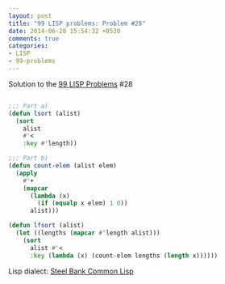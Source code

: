 ```yaml
---
layout: post
title: "99 LISP problems: Problem #28"
date: 2014-06-28 15:54:32 +0530
comments: true
categories: 
- LISP
- 99-problems
---
```


Solution to the [99 LISP Problems][99prob] #28


```cl

;;; Part a)
(defun lsort (alist)
  (sort
    alist
    #'<
    :key #'length))

;;; Part b)
(defun count-elem (alist elem)
  (apply
    #'+
    (mapcar
      (lambda (x)
        (if (equalp x elem) 1 0))
      alist)))

(defun lfsort (alist)
  (let ((lengths (mapcar #'length alist)))
    (sort
      alist #'<
      :key (lambda (x) (count-elem lengths (length x))))))

```


Lisp dialect: [Steel Bank Common Lisp][sbcl]

<!--links-->
[99prob]: http://www.ic.unicamp.br/~meidanis/courses/mc336/2006s2/funcional/L-99_Ninety-Nine_Lisp_Problems.html
[sbcl]: http://www.sbcl.org/

